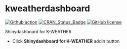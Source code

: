 # kweatherdashboard

[![Github action](https://github.com/zarathucorp/kweatherdashboard/workflows/R-CMD-check/badge.svg)](https://github.com/zarathucorp/kweatherdashboard/actions)
[![CRAN\_Status\_Badge](https://www.r-pkg.org/badges/version/kweatherdashboard)](https://cran.r-project.org/package=kweatherdashboard)
[![GitHub license](https://img.shields.io/github/license/zarathucorp/kweatherdashboard.svg)](https://github.com/zarathucorp/kweatherdashboard/blob/master/LICENSE)


Shinydashboard for K-WEATHER

* Click **Shinydashboard for K-WEATHER** addin button